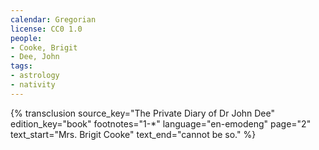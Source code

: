 ```yaml
---
calendar: Gregorian
license: CC0 1.0
people:
- Cooke, Brigit
- Dee, John
tags:
- astrology
- nativity
---
```

{% transclusion
  source_key="The Private Diary of Dr John Dee"
  edition_key="book"
  footnotes="1-*"
  language="en-emodeng"
  page="2"
  text_start="Mrs. Brigit Cooke"
  text_end="cannot be so."
%}
